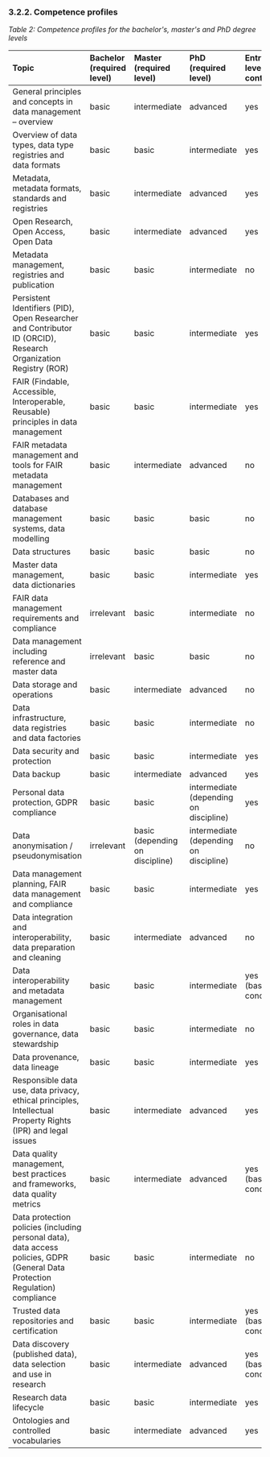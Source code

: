 ### 3.2.2. Competence profiles

_Table 2: Competence profiles for the bachelor&#39;s, master&#39;s and PhD degree levels_

| **Topic** | **Bachelor** (required level) | **Master** (required level) | **PhD** (required level) | **Entry-level content?** |
| :--------- | :--- | :--- | :--- | :--- |
| General principles and concepts in data management – overview | basic | intermediate | advanced | yes |
| Overview of data types, data type registries and data formats | basic | basic | intermediate | yes |
| Metadata, metadata formats, standards and registries | basic | intermediate | advanced | yes |
| Open Research, Open Access, Open Data | basic | intermediate | advanced | yes |
| Metadata management, registries and publication | basic | basic | intermediate | no |
| Persistent Identifiers (PID), Open Researcher and Contributor ID (ORCID), Research Organization Registry (ROR) | basic | basic | intermediate | yes |
| FAIR (Findable, Accessible, Interoperable, Reusable) principles in data management | basic | basic | intermediate | yes |
| FAIR metadata management and tools for FAIR metadata management | basic | intermediate | advanced | no |
| Databases and database management systems, data modelling | basic | basic | basic | no |
| Data structures | basic | basic | basic | no |
| Master data management, data dictionaries | basic | basic | intermediate | yes |
| FAIR data management requirements and compliance | irrelevant | basic | intermediate | no |
| Data management including reference and master data | irrelevant | basic | basic | no |
| Data storage and operations | basic | intermediate | advanced | no |
| Data infrastructure, data registries and data factories | basic | basic | intermediate | no |
| Data security and protection | basic | basic | intermediate | yes |
| Data backup | basic | intermediate | advanced | yes |
| Personal data protection, GDPR compliance | basic | basic | intermediate (depending on discipline) | yes |
| Data anonymisation / pseudonymisation | irrelevant | basic (depending on discipline) | intermediate (depending on discipline) | no |
| Data management planning, FAIR data management and compliance | basic | basic | intermediate | yes |
| Data integration and interoperability, data preparation and cleaning | basic | intermediate | advanced | no |
| Data interoperability and metadata management | basic | basic | intermediate | yes (basic concept) |
| Organisational roles in data governance, data stewardship | basic | basic | intermediate | no |
| Data provenance, data lineage | basic | basic | intermediate | yes |
| Responsible data use, data privacy, ethical principles, Intellectual Property Rights (IPR) and legal issues | basic | intermediate | advanced | yes |
| Data quality management, best practices and frameworks, data quality metrics | basic | intermediate | advanced | yes (basic concept) |
| Data protection policies (including personal data), data access policies, GDPR (General Data Protection Regulation) compliance | basic | basic | intermediate | no |
| Trusted data repositories and certification | basic | basic | intermediate | yes (basic concept) |
| Data discovery (published data), data selection and use in research | basic | intermediate | advanced | yes (basic concept) |
| Research data lifecycle | basic | basic | intermediate | yes |
| Ontologies and controlled vocabularies | basic | intermediate | advanced | yes |
